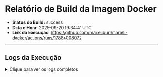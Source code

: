 # Relatório de Build da Imagem Docker

- **Status do Build:** success
- **Data e Hora:** 2025-09-20 19:34:41 UTC
- **Link da Execução:** https://github.com/marieliburi/marieli-docker/actions/runs/17884008072

---

## Logs da Execução
<details>
  <summary>Clique para ver os logs completos</summary>

```
#0 building with "default" instance using docker driver

#1 [internal] load build definition from Dockerfile
#1 transferring dockerfile: 453B done
#1 DONE 0.0s

#2 [internal] load metadata for docker.io/library/nginx:alpine
#2 DONE 0.1s

#3 [internal] load .dockerignore
#3 transferring context: 2B done
#3 DONE 0.0s

#4 [1/3] FROM docker.io/library/nginx:alpine@sha256:42a516af16b852e33b7682d5ef8acbd5d13fe08fecadc7ed98605ba5e3b26ab8
#4 DONE 0.0s

#5 [internal] load build context
#5 transferring context: 3.24kB done
#5 DONE 0.0s

#6 [2/3] RUN rm -rf /usr/share/nginx/html/*
#6 CACHED

#7 [3/3] COPY . /usr/share/nginx/html/
#7 CACHED

#8 exporting to image
#8 exporting layers done
#8 writing image sha256:d7aefd224176bac094e07f8f8b32abfc76747e770c8b7a0a8e72bd6d5bf314b6 done
#8 naming to docker.io/library/marieli-docker:latest done
#8 DONE 0.0s
```
</details>
